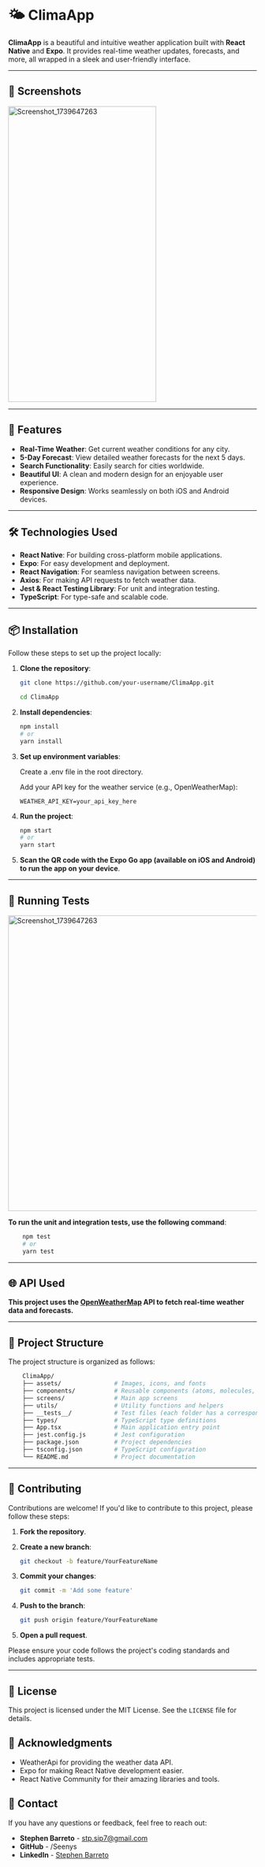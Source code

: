 # 🌤️ ClimaApp

**ClimaApp** is a beautiful and intuitive weather application built with **React Native** and **Expo**. It provides real-time weather updates, forecasts, and more, all wrapped in a sleek and user-friendly interface.

---

## 📸 Screenshots

<img src="https://github.com/user-attachments/assets/04555311-d7c1-443a-b7a6-adc04e615041" alt="Screenshot_1739647263" width="300" height="600">

---

## 🚀 Features

- **Real-Time Weather**: Get current weather conditions for any city.
- **5-Day Forecast**: View detailed weather forecasts for the next 5 days.
- **Search Functionality**: Easily search for cities worldwide.
- **Beautiful UI**: A clean and modern design for an enjoyable user experience.
- **Responsive Design**: Works seamlessly on both iOS and Android devices.

---

## 🛠️ Technologies Used

- **React Native**: For building cross-platform mobile applications.
- **Expo**: For easy development and deployment.
- **React Navigation**: For seamless navigation between screens.
- **Axios**: For making API requests to fetch weather data.
- **Jest & React Testing Library**: For unit and integration testing.
- **TypeScript**: For type-safe and scalable code.

---

## 📦 Installation

Follow these steps to set up the project locally:

1. **Clone the repository**:
   ```bash
   git clone https://github.com/your-username/ClimaApp.git
   
   cd ClimaApp
   ```

2. **Install dependencies**:
    ```bash
    npm install
    # or
    yarn install
   ```
    
3. **Set up environment variables**:

    Create a .env file in the root directory.

    Add your API key for the weather service (e.g., OpenWeatherMap):
    ```env
    WEATHER_API_KEY=your_api_key_here
   ```

4. **Run the project**:
    ```bash
    npm start
    # or
    yarn start
   ```
   
5. **Scan the QR code with the Expo Go app (available on iOS and Android) to run the app on your device**.

---
## 🧪 Running Tests

<img src="https://github.com/user-attachments/assets/f99b0f10-f363-4748-89e1-c2f2d264ef8d" alt="Screenshot_1739647263" width="900" height="600">

**To run the unit and integration tests, use the following command**:
```bash
    npm test
    # or
    yarn test
```

---
## 🌐 API Used 

**This project uses the [OpenWeatherMap](https://www.weatherapi.com/docs/) API to fetch real-time weather data and forecasts.**

---

## 📂 Project Structure

The project structure is organized as follows:

```bash
    ClimaApp/
    ├── assets/               # Images, icons, and fonts
    ├── components/           # Reusable components (atoms, molecules, organisms)
    ├── screens/              # Main app screens
    ├── utils/                # Utility functions and helpers
    ├── __tests__/            # Test files (each folder has a corresponding test file)
    ├── types/                # TypeScript type definitions
    ├── App.tsx               # Main application entry point
    ├── jest.config.js        # Jest configuration
    ├── package.json          # Project dependencies
    ├── tsconfig.json         # TypeScript configuration
    └── README.md             # Project documentation
```
---
## 🤝 Contributing

Contributions are welcome! If you'd like to contribute to this project, please follow these steps:

1. **Fork the repository**.

2. **Create a new branch**:
    ```bash
    git checkout -b feature/YourFeatureName
    ```

3. **Commit your changes**:
    ```bash
    git commit -m 'Add some feature'
    ```

4. **Push to the branch**:
    ```bash
    git push origin feature/YourFeatureName
    ```

5. **Open a pull request**.

Please ensure your code follows the project's coding standards and includes appropriate tests.

---

## 📄 License

This project is licensed under the MIT License. See the `LICENSE` file for details.

## 🙏 Acknowledgments

- WeatherApi for providing the weather data API.
- Expo for making React Native development easier.
- React Native Community for their amazing libraries and tools.

## 📧 Contact

If you have any questions or feedback, feel free to reach out:

- **Stephen Barreto** - stp.sip7@gmail.com
- **GitHub** - /Seenys
- **LinkedIn** - [Stephen Barreto](https://www.linkedin.com/in/seeny/)

